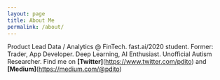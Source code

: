 ```yaml
---
layout: page
title: About Me
permalink: /about/
---
```


Product Lead Data / Analytics @ FinTech. fast.ai/2020 student. Former: Trader, App Developer. Deep Learning, AI Enthusiast. Unofficial Autism Researcher. Find me on **[Twitter]**(https://www.twitter.com/pdito) and **[Medium]**(https://medium.com/@pdito)

